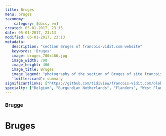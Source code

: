 ```yaml
---
title: Bruges
menu: bruges
taxonomy:
    category: [docs, en]
created: 05-01-2017, 23:13
date: 05-01-2017, 23:13
modified: 05-01-2017, 23:13
metadata:
   description: "section Bruges of francois-vidit.com website"
   keywords: 'Bruges'
   image: bruges_700x466.jpg
   image_width: 700
   image_height: 466
   image_title: Bruges
   image_legend: "photography of the section of Bruges of site francois-vidit.com"
   'twitter:card': summary
significantlinks: ["https://github.com/tidiview/francois-vidit.com/blob/develop/user/sites/docs/pages/01.home/05.bruges/chapter.en.md"]
specialty: ["Belgium", "Burgundian Netherlands", "Flanders", "West Flanders", "Bruges"]
---
```

### Brugge

# Bruges